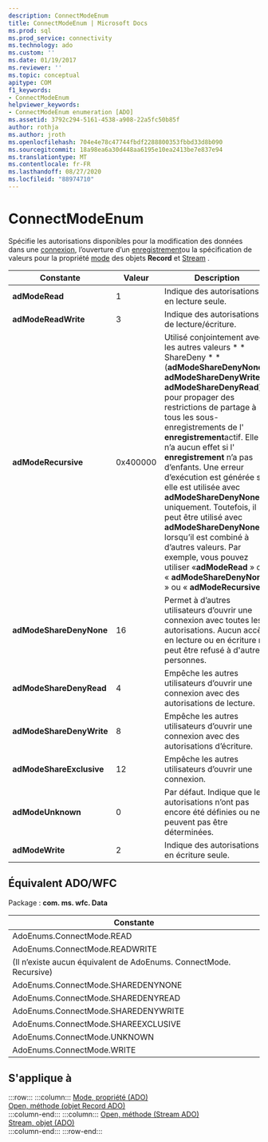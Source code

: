```yaml
---
description: ConnectModeEnum
title: ConnectModeEnum | Microsoft Docs
ms.prod: sql
ms.prod_service: connectivity
ms.technology: ado
ms.custom: ''
ms.date: 01/19/2017
ms.reviewer: ''
ms.topic: conceptual
apitype: COM
f1_keywords:
- ConnectModeEnum
helpviewer_keywords:
- ConnectModeEnum enumeration [ADO]
ms.assetid: 3792c294-5161-4538-a908-22a5fc50b85f
author: rothja
ms.author: jroth
ms.openlocfilehash: 704e4e78c47744fbdf2288800353fbbd33d8b090
ms.sourcegitcommit: 18a98ea6a30d448aa6195e10ea2413be7e837e94
ms.translationtype: MT
ms.contentlocale: fr-FR
ms.lasthandoff: 08/27/2020
ms.locfileid: "88974710"
---
```

# <a name="connectmodeenum"></a>ConnectModeEnum
Spécifie les autorisations disponibles pour la modification des données dans une [connexion](./connection-object-ado.md), l’ouverture d’un [enregistrement](./record-object-ado.md)ou la spécification de valeurs pour la propriété [mode](./mode-property-ado.md) des objets **Record** et [Stream](./stream-object-ado.md) .  
  
|Constante|Valeur|Description|  
|--------------|-----------|-----------------|  
|**adModeRead**|1|Indique des autorisations en lecture seule.|  
|**adModeReadWrite**|3|Indique des autorisations de lecture/écriture.|  
|**adModeRecursive**|0x400000|Utilisé conjointement avec les autres valeurs * \* ShareDeny \* * (**adModeShareDenyNone**, **adModeShareDenyWrite**ou **adModeShareDenyRead**) pour propager des restrictions de partage à tous les sous-enregistrements de l' **enregistrement**actif. Elle n’a aucun effet si l' **enregistrement** n’a pas d’enfants. Une erreur d’exécution est générée si elle est utilisée avec **adModeShareDenyNone** uniquement. Toutefois, il peut être utilisé avec **adModeShareDenyNone** lorsqu’il est combiné à d’autres valeurs. Par exemple, vous pouvez utiliser «**adModeRead** » ou « **adModeShareDenyNone** » ou « **adModeRecursive**».|  
|**adModeShareDenyNone**|16|Permet à d’autres utilisateurs d’ouvrir une connexion avec toutes les autorisations. Aucun accès en lecture ou en écriture ne peut être refusé à d'autres personnes.|  
|**adModeShareDenyRead**|4|Empêche les autres utilisateurs d’ouvrir une connexion avec des autorisations de lecture.|  
|**adModeShareDenyWrite**|8|Empêche les autres utilisateurs d’ouvrir une connexion avec des autorisations d’écriture.|  
|**adModeShareExclusive**|12|Empêche les autres utilisateurs d’ouvrir une connexion.|  
|**adModeUnknown**|0|Par défaut. Indique que les autorisations n’ont pas encore été définies ou ne peuvent pas être déterminées.|  
|**adModeWrite**|2|Indique des autorisations en écriture seule.|  
  
## <a name="adowfc-equivalent"></a>Équivalent ADO/WFC  
 Package : **com. ms. wfc. Data**  
  
|Constante|  
|--------------|  
|AdoEnums.ConnectMode.READ|  
|AdoEnums.ConnectMode.READWRITE|  
|(Il n’existe aucun équivalent de AdoEnums. ConnectMode. Recursive)|  
|AdoEnums.ConnectMode.SHAREDENYNONE|  
|AdoEnums.ConnectMode.SHAREDENYREAD|  
|AdoEnums.ConnectMode.SHAREDENYWRITE|  
|AdoEnums.ConnectMode.SHAREEXCLUSIVE|  
|AdoEnums.ConnectMode.UNKNOWN|  
|AdoEnums.ConnectMode.WRITE|  
  
## <a name="applies-to"></a>S'applique à  

:::row:::
    :::column:::
        [Mode, propriété (ADO)](./mode-property-ado.md)  
        [Open, méthode (objet Record ADO)](./open-method-ado-record.md)  
    :::column-end:::
    :::column:::
        [Open, méthode (Stream ADO)](./open-method-ado-stream.md)  
        [Stream, objet (ADO)](./stream-object-ado.md)  
    :::column-end:::
:::row-end:::